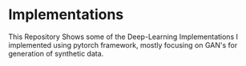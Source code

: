 # Implementations
This Repository Shows some of the Deep-Learning Implementations I implemented using pytorch framework, mostly focusing on GAN's for generation of synthetic data.
